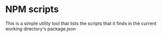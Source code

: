 # NPM scripts

This is a simple utility tool that lists the scripts that it finds in the current working directory's package.json

